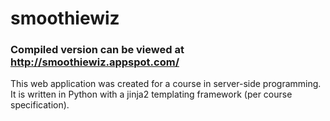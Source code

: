 # smoothiewiz
### Compiled version can be viewed at http://smoothiewiz.appspot.com/

This web application was created for a course in server-side programming.
It is written in Python with a jinja2 templating framework (per course specification).
